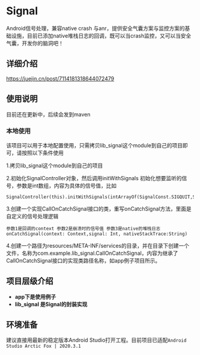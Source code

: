 # Signal
Android信号处理，兼容native crash 与anr，提供安全气囊方案与监控方案的基础设施，目前已添加native堆栈日志的回调，既可以当crash监控，又可以当安全气囊，开发你的脑洞吧！
## 详细介绍
https://juejin.cn/post/7114181318644072479

## 使用说明
目前还在更新中，后续会发到maven
### 本地使用
该项目可以用于本地配置使用，只需拷贝lib_signal这个module到自己的项目即可，请按照以下条件使用

1.拷贝lib_signal这个module到自己的项目

2.初始化SignalController对象，然后调用initWithSignals 初始化想要监听的信号，参数是int数组，内容为具体的信号值，比如

```
SignalController(this).initWithSignals(intArrayOf(SignalConst.SIGQUIT,SignalConst.SIGABRT))

```
3.创建一个实现CallOnCatchSignal接口的类，重写onCatchSignal方法，里面是自定义的信号处理逻辑
```
参数1是回调的context 参数2是崩溃时的信号值 参数3是native的堆栈日志
onCatchSignal(context: Context,signal: Int, nativeStackTrace:String)
```

4.创建一个路径为resources/META-INF/services的目录，并在目录下创建一个文件，名称为com.example.lib_signal.CallOnCatchSignal，内容为继承了
CallOnCatchSignal接口的实现类路径名称，如app例子项目所示。




## 项目层级介绍
* **app下是使用例子**
* **lib_signal 是Signal的封装实现**

## 环境准备
建议直接用最新的稳定版本Android Studio打开工程。目前项目已适配`Android Studio Arctic Fox | 2020.3.1`
### 
